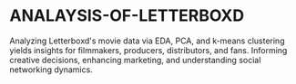 # ANALAYSIS-OF-LETTERBOXD
Analyzing Letterboxd's movie data via EDA, PCA, and k-means clustering yields insights for filmmakers, producers, distributors, and fans. Informing creative decisions, enhancing marketing, and understanding social networking dynamics.
